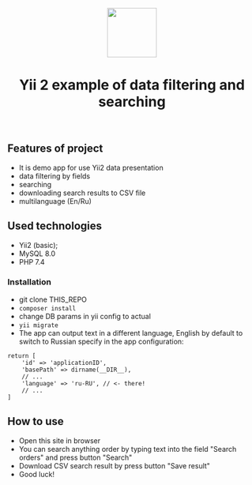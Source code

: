<p align="center">
    <a href="https://github.com/yiisoft" target="_blank">
        <img src="https://avatars0.githubusercontent.com/u/993323" height="100px">
    </a>
    <h1 align="center">Yii 2 example of data filtering and searching</h1>
    <br>
</p>

## Features of project
- It is demo app for use Yii2 data presentation
- data filtering by fields
- searching
- downloading search results to CSV file
- multilanguage (En/Ru)

## Used technologies
- Yii2 (basic);  
- MySQL 8.0  
- PHP 7.4  


### Installation
- git clone THIS_REPO
- `composer install`
- change DB params in yii config to actual
- `yii migrate`
- The app can output text in a different language, English by default to switch to Russian specify in 
the app configuration:
```
return [
    'id' => 'applicationID',
    'basePath' => dirname(__DIR__),
    // ...
    'language' => 'ru-RU', // <- there!
    // ...
]
```

## How to use

- Open this site in browser
- You can search anything order by typing text into the field "Search orders" and press button "Search"
- Download CSV search result by press button "Save result"
- Good luck!